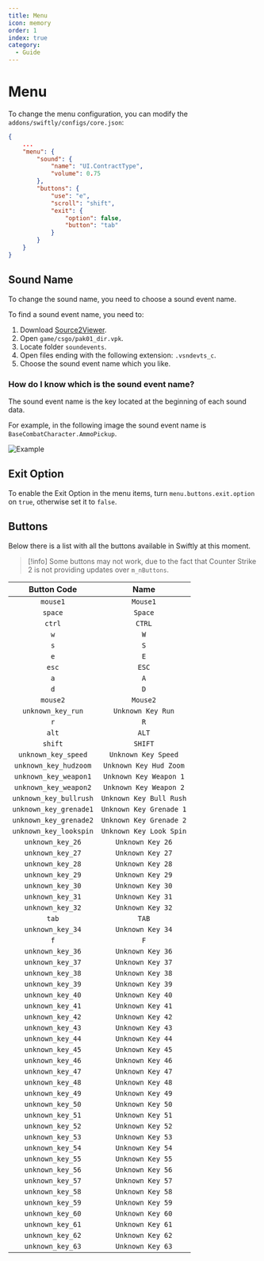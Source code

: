 ```yaml
---
title: Menu
icon: memory
order: 1
index: true
category:
  - Guide
---
```


# Menu

To change the menu configuration, you can modify the `addons/swiftly/configs/core.json`:

```json title="core.json"
{
    ...
    "menu": {
        "sound": {
            "name": "UI.ContractType",
            "volume": 0.75
        },
        "buttons": {
            "use": "e",
            "scroll": "shift",
            "exit": {
                "option": false,
                "button": "tab"
            }
        }
    }
}
```

## Sound Name

To change the sound name, you need to choose a sound event name.

To find a sound event name, you need to:

1. Download [Source2Viewer](https://valveresourceformat.github.io/).
2. Open `game/csgo/pak01_dir.vpk`.
3. Locate folder `soundevents`.
4. Open files ending with the following extension: `.vsndevts_c`.
5. Choose the sound event name which you like.

### How do I know which is the sound event name?

The sound event name is the key located at the beginning of each sound data.

For example, in the following image the sound event name is `BaseCombatCharacter.AmmoPickup`.

![Example](https://cdn.swiftlycs2.net/docs/cfrma9p39u83fo7c97ixn57nu35hal73.png)

## Exit Option

To enable the Exit Option in the menu items, turn `menu.buttons.exit.option` on `true`, otherwise set it to `false`.

## Buttons

Below there is a list with all the buttons available in Swiftly at this moment.

> [!info]
> Some buttons may not work, due to the fact that Counter Strike 2 is not providing updates over `m_nButtons`.

|       Button Code      |           Name          |
|:----------------------:|:-----------------------:|
|        `mouse1`        |         `Mouse1`        |
|         `space`        |         `Space`         |
|         `ctrl`         |          `CTRL`         |
|           `w`          |           `W`           |
|           `s`          |           `S`           |
|           `e`          |           `E`           |
|          `esc`         |          `ESC`          |
|           `a`          |           `A`           |
|           `d`          |           `D`           |
|        `mouse2`        |         `Mouse2`        |
|    `unknown_key_run`   |    `Unknown Key Run`    |
|           `r`          |           `R`           |
|          `alt`         |          `ALT`          |
|         `shift`        |         `SHIFT`         |
|   `unknown_key_speed`  |   `Unknown Key Speed`   |
|  `unknown_key_hudzoom` |  `Unknown Key Hud Zoom` |
|  `unknown_key_weapon1` |  `Unknown Key Weapon 1` |
|  `unknown_key_weapon2` |  `Unknown Key Weapon 2` |
| `unknown_key_bullrush` | `Unknown Key Bull Rush` |
| `unknown_key_grenade1` | `Unknown Key Grenade 1` |
| `unknown_key_grenade2` | `Unknown Key Grenade 2` |
| `unknown_key_lookspin` | `Unknown Key Look Spin` |
|    `unknown_key_26`    |     `Unknown Key 26`    |
|    `unknown_key_27`    |     `Unknown Key 27`    |
|    `unknown_key_28`    |     `Unknown Key 28`    |
|    `unknown_key_29`    |     `Unknown Key 29`    |
|    `unknown_key_30`    |     `Unknown Key 30`    |
|    `unknown_key_31`    |     `Unknown Key 31`    |
|    `unknown_key_32`    |     `Unknown Key 32`    |
|          `tab`         |          `TAB`          |
|    `unknown_key_34`    |     `Unknown Key 34`    |
|           `f`          |           `F`           |
|    `unknown_key_36`    |     `Unknown Key 36`    |
|    `unknown_key_37`    |     `Unknown Key 37`    |
|    `unknown_key_38`    |     `Unknown Key 38`    |
|    `unknown_key_39`    |     `Unknown Key 39`    |
|    `unknown_key_40`    |     `Unknown Key 40`    |
|    `unknown_key_41`    |     `Unknown Key 41`    |
|    `unknown_key_42`    |     `Unknown Key 42`    |
|    `unknown_key_43`    |     `Unknown Key 43`    |
|    `unknown_key_44`    |     `Unknown Key 44`    |
|    `unknown_key_45`    |     `Unknown Key 45`    |
|    `unknown_key_46`    |     `Unknown Key 46`    |
|    `unknown_key_47`    |     `Unknown Key 47`    |
|    `unknown_key_48`    |     `Unknown Key 48`    |
|    `unknown_key_49`    |     `Unknown Key 49`    |
|    `unknown_key_50`    |     `Unknown Key 50`    |
|    `unknown_key_51`    |     `Unknown Key 51`    |
|    `unknown_key_52`    |     `Unknown Key 52`    |
|    `unknown_key_53`    |     `Unknown Key 53`    |
|    `unknown_key_54`    |     `Unknown Key 54`    |
|    `unknown_key_55`    |     `Unknown Key 55`    |
|    `unknown_key_56`    |     `Unknown Key 56`    |
|    `unknown_key_57`    |     `Unknown Key 57`    |
|    `unknown_key_58`    |     `Unknown Key 58`    |
|    `unknown_key_59`    |     `Unknown Key 59`    |
|    `unknown_key_60`    |     `Unknown Key 60`    |
|    `unknown_key_61`    |     `Unknown Key 61`    |
|    `unknown_key_62`    |     `Unknown Key 62`    |
|    `unknown_key_63`    |     `Unknown Key 63`    |